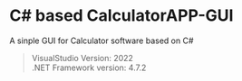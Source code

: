 # C# based CalculatorAPP-GUI

A sinple GUI for Calculator software based on C#

>VisualStudio Version: 2022  
>.NET Framework version: 4.7.2
